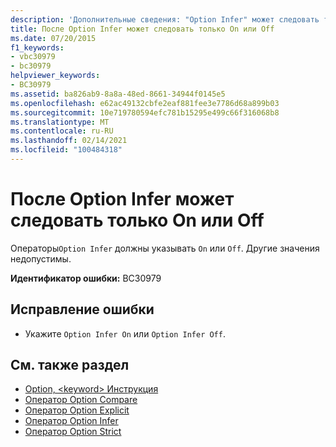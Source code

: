 ```yaml
---
description: 'Дополнительные сведения: "Option Infer" может следовать только "on" или "OFF"'
title: После Option Infer может следовать только On или Off
ms.date: 07/20/2015
f1_keywords:
- vbc30979
- bc30979
helpviewer_keywords:
- BC30979
ms.assetid: ba826ab9-8a8a-48ed-8661-34944f0145e5
ms.openlocfilehash: e62ac49132cbfe2eaf881fee3e7786d68a899b03
ms.sourcegitcommit: 10e719780594efc781b15295e499c66f316068b8
ms.translationtype: MT
ms.contentlocale: ru-RU
ms.lasthandoff: 02/14/2021
ms.locfileid: "100484318"
---
```

# <a name="option-infer-can-be-followed-only-by-on-or-off"></a>После Option Infer может следовать только On или Off

Операторы`Option Infer` должны указывать `On` или `Off`. Другие значения недопустимы.  
  
 **Идентификатор ошибки:** BC30979  
  
## <a name="to-correct-this-error"></a>Исправление ошибки  
  
- Укажите `Option Infer On` или `Option Infer Off`.  
  
## <a name="see-also"></a>См. также раздел

- [Option, \<keyword> Инструкция](../language-reference/statements/option-keyword-statement.md)
- [Оператор Option Compare](../language-reference/statements/option-compare-statement.md)
- [Оператор Option Explicit](../language-reference/statements/option-explicit-statement.md)
- [Оператор Option Infer](../language-reference/statements/option-infer-statement.md)
- [Оператор Option Strict](../language-reference/statements/option-strict-statement.md)

